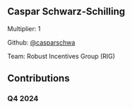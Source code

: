 
## Caspar Schwarz-Schilling
Multiplier: 1

Github: [@casparschwa](https://github.com/casparschwa)

Team: Robust Incentives Group (RIG)

## Contributions

### Q4 2024

